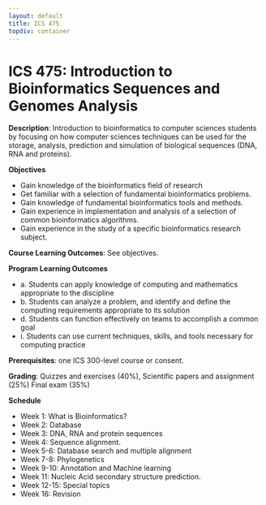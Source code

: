 ```yaml
---
layout: default
title: ICS 475
topdiv: container
---
```


# ICS 475: Introduction to Bioinformatics Sequences and Genomes Analysis



**Description**: Introduction to bioinformatics to computer sciences students by focusing on how computer sciences techniques can be used for the storage, analysis, prediction and simulation of biological sequences (DNA, RNA and proteins).

**Objectives**

* Gain knowledge of the bioinformatics field of research
* Get familiar with a selection of fundamental bioinformatics problems.
* Gain knowledge of fundamental bioinformatics tools and methods.
* Gain experience in implementation and analysis of a selection of common bioinformatics algorithms.
* Gain experience in the study of a specific bioinformatics research subject.

**Course Learning Outcomes**: See objectives.

**Program Learning Outcomes**

* a. Students can apply knowledge of computing and mathematics appropriate to the discipline
* b. Students can analyze a problem, and identify and define the computing requirements appropriate to its solution
* d. Students can function effectively on teams to accomplish a common goal
* i. Students can use current techniques, skills, and tools necessary for computing practice


**Prerequisites**: one ICS 300-level course or consent.

**Grading**: Quizzes and exercises (40%), 
Scientific papers and assignment (25%) 
Final exam (35%)

**Schedule**

* Week 1: What is Bioinformatics?
* Week 2: Database
* Week 3: DNA, RNA and protein sequences
* Week 4: Sequence alignment. 
* Week 5-6: Database search and multiple alignment
* Week 7-8: Phylogenetics 
* Week 9-10: Annotation and Machine learning
* Week 11: Nucleic Acid secondary structure prediction. 
* Week 12-15: Special topics
* Week 16: Revision
